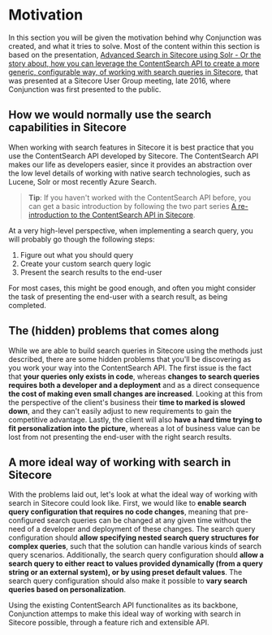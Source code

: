 # Motivation

In this section you will be given the motivation behind why Conjunction was created, and what it tries to solve. Most of the content within this section is based on the presentation, [Advanced Search in Sitecore using Solr - Or the story about, how you can leverage the ContentSearch API to create a more generic, configurable way, of working with search queries in Sitecore](https://speakerdeck.com/soen/advanced-search-in-sitecore-using-solr), that was presented at a Sitecore User Group meeting, late 2016, where Conjunction was first presented to the public.

## How we would normally use the search capabilities in Sitecore

When working with search features in Sitecore it is best practice that you use the ContentSearch API developed by Sitecore. The ContentSearch API makes our life as developers easier, since it provides an abstraction over the low level details of working with native search technologies, such as Lucene, Solr or most recently Azure Search.  

> **Tip**: If you haven't worked with the ContentSearch API before, you can get a basic introduction by following the two part series [A re-introduction to the ContentSearch API in Sitecore](https://soen.ghost.io/a-re-introduction-to-the-contentsearch-api-in-sitecore-part-1/).

At a very high-level perspective, when implementing a search query, you will probably go though the following steps:
1. Figure out what you should query
2. Create your custom search query logic
3. Present the search results to the end-user

For most cases, this might be good enough, and often you might consider the task of presenting the end-user with a search result, as being completed. 

## The (hidden) problems that comes along

While we are able to build search queries in Sitecore using the methods just described, there are some hidden problems that you'll be discovering as you work your way into the ContentSearch API. The first issue is the fact that **your queries only exists in code**, whereas **changes to search queries requires both a developer and a deployment** and as a direct consequence **the cost of making even small changes are increased**. Looking at this from the perspective of the client's business their **time to marked is slowed down**, and they can't easily adjust to new requirements to gain the competitive advantage. Lastly, the client will also **have a hard time trying to fit personalization into the picture**, whereas a lot of business value can be lost from not presenting the end-user with the right search results.

## A more ideal way of working with search in Sitecore

With the problems laid out, let's look at what the ideal way of working with search in Sitecore could look like. First, we would like to **enable search query configuration that requires no code changes**, meaning that pre-configured search queries can be changed at any given time without the need of a developer and deployment of these changes. The search query configuration should **allow specifying nested search query structures for complex queries**, such that the solution can handle various kinds of search query scenarios. Additionally, the search query configuration should **allow a search query to either react to values provided dynamically (from a query string or an external system), or by using preset default values**. The search query configuration should also make it possible to **vary search queries based on personalization**.

Using the existing ContentSearch API functionalites as its backbone, Conjunction attemps to make this ideal way of working with search in Sitecore possible, through a feature rich and extensible API.